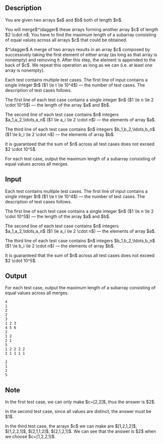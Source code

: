 ## Description

<div><p>You are given two arrays $a$ and $b$ both of length $n$.</p><p>You will merge$^\dagger$ these arrays forming another array $c$ of length $2 \cdot n$. You have to find the maximum length of a subarray consisting of equal values across all arrays $c$ that could be obtained.</p><p>$^\dagger$ A merge of two arrays results in an array $c$ composed by successively taking the first element of either array (as long as that array is nonempty) and removing it. After this step, the element is appended to the back of $c$. We repeat this operation as long as we can (i.e. at least one array is nonempty).</p></div><div class="input-specification"><p>Each test contains multiple test cases. The first line of input contains a single integer $t$ ($1 \le t \le 10^4$)&nbsp;— the number of test cases. The description of test cases follows.</p><p>The first line of each test case contains a single integer $n$ ($1 \le n \le 2 \cdot 10^5$)&nbsp;— the length of the array $a$ and $b$.</p><p>The second line of each test case contains $n$ integers $a_1,a_2,\ldots,a_n$ ($1 \le a_i \le 2 \cdot n$)&nbsp;— the elements of array $a$.</p><p>The third line of each test case contains $n$ integers $b_1,b_2,\ldots,b_n$ ($1 \le b_i \le 2 \cdot n$)&nbsp;— the elements of array $b$.</p><p>It is guaranteed that the sum of $n$ across all test cases does not exceed $2 \cdot 10^5$.</p></div><div class="output-specification"><p>For each test case, output the maximum length of a subarray consisting of equal values across all merges.</p></div>

## Input

<p>Each test contains multiple test cases. The first line of input contains a single integer $t$ ($1 \le t \le 10^4$)&nbsp;— the number of test cases. The description of test cases follows.</p><p>The first line of each test case contains a single integer $n$ ($1 \le n \le 2 \cdot 10^5$)&nbsp;— the length of the array $a$ and $b$.</p><p>The second line of each test case contains $n$ integers $a_1,a_2,\ldots,a_n$ ($1 \le a_i \le 2 \cdot n$)&nbsp;— the elements of array $a$.</p><p>The third line of each test case contains $n$ integers $b_1,b_2,\ldots,b_n$ ($1 \le b_i \le 2 \cdot n$)&nbsp;— the elements of array $b$.</p><p>It is guaranteed that the sum of $n$ across all test cases does not exceed $2 \cdot 10^5$.</p>

## Output

<p>For each test case, output the maximum length of a subarray consisting of equal values across all merges.</p>





```input1|2,3,4,8,9,10
4
1
2
2
3
1 2 3
4 5 6
2
1 2
2 1
5
1 2 2 2 2
2 1 1 1 1
```




```output1
2
1
2
5
```



## Note

<p>In the first test case, we can only make $c=[2,2]$, thus the answer is $2$.</p><p>In the second test case, since all values are distinct, the answer must be $1$.</p><p>In the third test case, the arrays $c$ we can make are $[1,2,1,2]$, $[1,2,2,1]$, $[2,1,1,2]$, $[2,1,2,1]$. We can see that the answer is $2$ when we choose $c=[1,2,2,1]$. </p>

